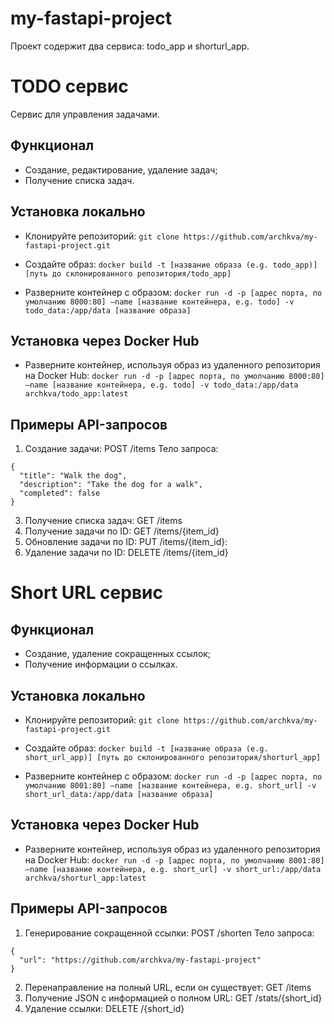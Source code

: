# my-fastapi-project

Проект содержит два сервиса: todo_app и shorturl_app.

# TODO сервис
Сервис для управления задачами.

## Функционал
- Создание, редактирование, удаление задач;
- Получение списка задач.

## Установка локально
- Клонируйте репозиторий:
```git clone https://github.com/archkva/my-fastapi-project.git```

- Создайте образ:
```docker build -t [название образа (e.g. todo_app)] [путь до склонированного репозитория/todo_app]```

- Разверните контейнер с образом:
```docker run -d -p [адрес порта, по умолчанию 8000:80] —name [название контейнера, e.g. todo] -v todo_data:/app/data [название образа]```

## Установка через Docker Hub
- Разверните контейнер, используя образ из удаленного репозитория на Docker Hub:
```docker run -d -p [адрес порта, по умолчанию 8000:80] —name [название контейнера, e.g. todo] -v todo_data:/app/data archkva/todo_app:latest```

## Примеры API-запросов
1. Создание задачи:
POST /items
Тело запроса:
```
{
  "title": "Walk the dog",
  "description": "Take the dog for a walk",
  "completed": false
}
```

3. Получение списка задач:
GET /items
4. Получение задачи по ID:
GET /items/{item_id}
5. Обновление задачи по ID:
PUT /items/{item_id}:
6. Удаление задачи по ID:
DELETE /items/{item_id}


# Short URL сервис

## Функционал
- Создание, удаление сокращенных ссылок;
- Получение информации о ссылках.

## Установка локально
- Клонируйте репозиторий:
```git clone https://github.com/archkva/my-fastapi-project.git```

- Создайте образ:
```docker build -t [название образа (e.g. short_url_app)] [путь до склонированного репозитория/shorturl_app]```

- Разверните контейнер с образом:
```docker run -d -p [адрес порта, по умолчанию 8001:80] —name [название контейнера, e.g. short_url] -v short_url_data:/app/data [название образа]```

## Установка через Docker Hub
- Разверните контейнер, используя образ из удаленного репозитория на Docker Hub:
```docker run -d -p [адрес порта, по умолчанию 8001:80] —name [название контейнера, e.g. short_url] -v short_url:/app/data archkva/shorturl_app:latest```

## Примеры API-запросов
1. Генерирование сокращенной ссылки:
POST /shorten
Тело запроса:
```
{
  "url": "https://github.com/archkva/my-fastapi-project"
}
```

2. Перенаправление на полный URL, если он существует:
GET /items
3. Получение JSON с информацией о полном URL:
GET /stats/{short_id}
4. Удаление ссылки:
DELETE /{short_id}

